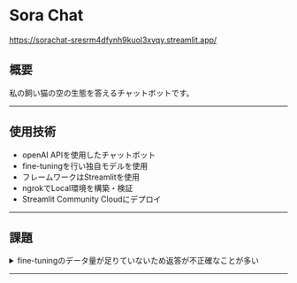 # Sora Chat
<https://sorachat-sresrm4dfynh9kuol3xvqy.streamlit.app/>

## 概要
私の飼い猫の空の生態を答えるチャットボットです。
***

## 使用技術
* openAI APIを使用したチャットボット
* fine-tuningを行い独自モデルを使用
* フレームワークはStreamlitを使用
* ngrokでLocal環境を構築・検証
* Streamlit Community Cloudにデプロイ
***

## 課題
<details>
<summary>fine-tuningのデータ量が足りていないため返答が不正確なことが多い</summary>

　*単純なデータ量の確保等の工夫が必要*
</details>

***

